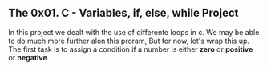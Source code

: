 ## The 0x01. C - Variables, if, else, while Project
In this project we dealt with the use of differente loops in c.
We may be able to do much more further alon this proram,
But for now, let's wrap this up.
The first task is to assign a condition if a number is either __zero__ or __positive__ or __negative__.

